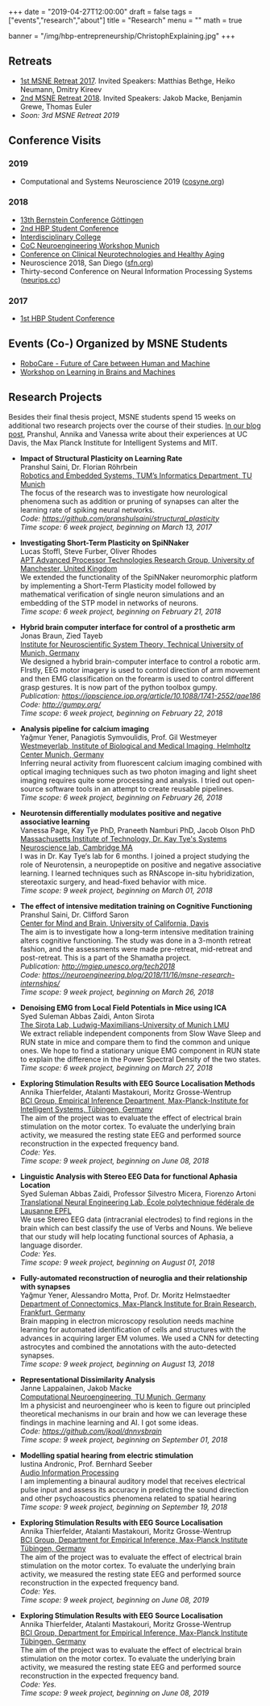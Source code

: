 +++
date = "2019-04-27T12:00:00"
draft = false
tags = ["events","research","about"]
title = "Research"
menu = ""
math = true

banner = "/img/hbp-entrepreneurship/ChristophExplaining.jpg"
+++

## Retreats

- [1st MSNE Retreat 2017](/2017/05/14/spring-2017-msne-retreat/). Invited Speakers: Matthias Bethge, Heiko Neumann, Dmitry Kireev 
- [2nd MSNE Retreat 2018](/2018/06/01/2nd-msne-retreat/). Invited Speakers: Jakob Macke, Benjamin Grewe, Thomas Euler
- *Soon: 3rd MSNE Retreat 2019*

## Conference Visits

### 2019
- Computational and Systems Neuroscience 2019 ([cosyne.org](http://www.cosyne.org/c/index.php?title=Cosyne_19))

### 2018
- [13th Bernstein Conference Göttingen](/2017/07/14/13th-bernstein-conference-g%C3%B6ttingen/)
- [2nd HBP Student Conference](2nd-hbp-student-conference-transdisciplinary-research-linking-neuroscience-brain-medicine-and-computer-science/)
- [Interdisciplinary College](http://localhost:1313/2018/03/13/interdisciplinary-college-2018/)
- [CoC Neuroengineering Workshop Munich](/2018/04/19/coc-neuro-engineering-networking-workshop/)
- [Conference on Clinical Neurotechnologies and Healthy Aging](/2018/06/27/conference-on-clinical-neurotechnologies-and-healthy-aging/)
- Neuroscience 2018, San Diego ([sfn.org](https://www.sfn.org/Meetings/Neuroscience-2018))
- Thirty-second Conference on Neural Information Processing Systems ([neurips.cc](https://neurips.cc/Conferences/2018))

### 2017
- [1st HBP Student Conference](2017/02/10/1st-human-brain-project-student-conference-in-vienna/)

## Events (Co-) Organized by MSNE Students

- [RoboCare - Future of Care between Human and Machine](/2018/07/02/robotcare-future-of-care-between-human-and-machine/)
- [Workshop on Learning in Brains and Machines](https://stes.io/learning-in-brains-and-machines)

## Research Projects

Besides their final thesis project, MSNE students spend 15 weeks on additional two research projects over the course of their studies.
[In our blog post](/2018/11/16/msne-research-internships/), Pranshul, Annika and Vanessa write about their experiences at UC Davis, the Max Planck Institute for Intelligent Systems and MIT. 



- **Impact of Structural Plasticity on Learning Rate** </br>
Pranshul  Saini, Dr. Florian Röhrbein</br>
[Robotics and Embedded Systems, TUM’s Informatics Department, TU Munich](http://www6.in.tum.de/en/home/)</br>
The focus of the research was to investigate how neurological phenomena such as addition or pruning of synapses can alter the learning rate of spiking neural networks.</br>
*Code: https://github.com/pranshulsaini/structural_plasticity</br>Time scope: 6 week project, beginning on March 13, 2017*


- **Investigating Short-Term Plasticity on SpiNNaker** </br>
Lucas Stoffl, Steve Furber, Oliver Rhodes</br>
[APT Advanced Processor Technologies Research Group, University of Manchester, United Kingdom](http://apt.cs.manchester.ac.uk/projects/SpiNNaker/)</br>
We extended the functionality of the SpiNNaker neuromorphic platform by implementing a Short-Term Plasticity model followed by mathematical verification of single neuron simulations and an embedding of the STP model in networks of neurons.</br>
*Time scope: 6 week project, beginning on February 21, 2018*


- **Hybrid brain computer interface for control of a prosthetic arm** </br>
Jonas Braun, Zied Tayeb</br>
[Institute for Neuroscientific System Theory, Technical University of Munich, Germany](https://www.nst.ei.tum.de/startseite/)</br>
We designed a hybrid brain-computer interface to control a robotic arm. FIrstly, EEG motor imagery is used to control direction of arm movement and then EMG classification on the forearm is used to control different grasp gestures. It is now part of the python toolbox gumpy.</br>
*Publication: https://iopscience.iop.org/article/10.1088/1741-2552/aae186</br>Code: http://gumpy.org/</br>Time scope: 6 week project, beginning on February 22, 2018*


- **Analysis pipeline for calcium imaging** </br>
Yağmur Yener, Panagiotis Symvoulidis, Prof. Gil Westmeyer</br>
[Westmeyerlab, Institute of Biological and Medical Imaging, Helmholtz Center Munich, Germany](https://www.westmeyerlab.org/)</br>
Inferring neural activity from fluorescent calcium imaging combined with optical imaging techniques such as two photon imaging and light sheet imaging requires quite some processing and analysis. I tried out open-source software tools in an attempt to create reusable pipelines.</br>
*Time scope: 6 week project, beginning on February 26, 2018*


- **Neurotensin differentially modulates positive and negative associative learning** </br>
Vanessa Page, Kay Tye PhD, Praneeth Namburi PhD, Jacob Olson PhD</br>
[Massachusetts Institute of Technology, Dr. Kay Tye's Systems Neuroscience lab, Cambridge MA](https://tyelab.mit.edu/)</br>
I was in Dr. Kay Tye‘s lab for 6 months. I joined a project studying the role of Neurotensin, a neuropeptide on positive and negative associative learning. I learned techniques such as RNAscope in-situ hybridization, stereotaxic surgery, and head-fixed behavior with mice. </br>
*Time scope: 9 week project, beginning on March 01, 2018*


- **The effect of intensive meditation training on Cognitive Functioning** </br>
Pranshul Saini, Dr. Clifford Saron</br>
[Center for Mind and Brain, University of California, Davis](http://saronlab.ucdavis.edu/)</br>
The aim is to investigate how a long-term intensive meditation training alters cognitive functioning. The study was done in a 3-month retreat fashion, and the assessments were made pre-retreat, mid-retreat and post-retreat. This is a part of the Shamatha project.</br>
*Publication: http://mgiep.unesco.org/tech2018</br>Code: https://neuroengineering.blog/2018/11/16/msne-research-internships/</br>Time scope: 9 week project, beginning on March 26, 2018*


- **Denoising EMG from Local Field Potentials in Mice using ICA** </br>
Syed Suleman Abbas Zaidi, Anton Sirota</br>
[The Sirota Lab, Ludwig-Maximilians-University of Munich LMU](http://cogneuro.bio.lmu.de/)</br>
We extract reliable independent components from Slow Wave Sleep and RUN state in mice and compare them to find the common and unique ones. We hope to find a stationary unique EMG component in RUN state to explain the difference in the Power Spectral Density of the two states.</br>
*Time scope: 6 week project, beginning on March 27, 2018*


- **Exploring Stimulation Results with EEG Source Localisation Methods** </br>
Annika  Thierfelder, Atalanti Mastakouri, Moritz Grosse-Wentrup</br>
[BCI Group, Empirical Inference Department, Max-Planck-Institute for Intelligent Systems, Tübingen, Germany](http://brain-computer-interfaces.net/)</br>
The aim of the project was to evaluate the effect of electrical brain stimulation on the motor cortex. To evaluate the underlying brain activity, we measured the resting state EEG and performed source reconstruction in the expected frequency band.</br>
*Code: Yes.</br>Time scope: 9 week project, beginning on June 08, 2018*


- **Linguistic Analysis with Stereo EEG Data for functional Aphasia Location** </br>
Syed Suleman Abbas Zaidi, Professor Silvestro Micera, Fiorenzo Artoni</br>
[Translational Neural Engineering Lab, École polytechnique fédérale de Lausanne EPFL](https://tne.epfl.ch/)</br>
We use Stereo EEG data (intracranial electrodes) to find regions in the brain which can best classify the use of Verbs and Nouns. We believe that our study will help locating functional sources of Aphasia, a language disorder.</br>
*Code: Yes.</br>Time scope: 9 week project, beginning on August 01, 2018*


- **Fully-automated reconstruction of neuroglia and their relationship with synapses** </br>
Yağmur Yener, Alessandro Motta, Prof. Dr. Moritz Helmstaedter</br>
[Department of Connectomics, Max-Planck Institute for Brain Research, Frankfurt, Germany](https://brain.mpg.de/research/helmstaedter-department.html)</br>
Brain mapping in electron microscopy resolution needs machine learning for automated identification of cells and structures with the advances in acquiring larger EM volumes. We used a CNN for detecting astrocytes and combined the annotations with the auto-detected synapses.</br>
*Time scope: 9 week project, beginning on August 13, 2018*


- **Representational Dissimilarity Analysis** </br>
Janne Lappalainen, Jakob Macke</br>
[Computational Neuroengineering, TU Munich, Germany](https://www.ei.tum.de/en/cne/home/)</br>
Im a physicist and neuroengineer who is keen to figure out principled theoretical mechanisms in our brain and how we can leverage these findings in machine learning and AI. I got some ideas.</br>
*Code: https://github.com/jkoal/dnnvsbrain</br>Time scope: 9 week project, beginning on September 01, 2018*


- **Modelling spatial hearing from electric stimulation** </br>
Iustina Andronic, Prof. Bernhard Seeber</br>
[Audio Information Processing](http://www.aip.ei.tum.de/index.php?id=5&L=1)</br>
I am implementing a binaural auditory model that receives electrical pulse input and assess its accuracy in predicting the sound direction and other psychoacoustics phenomena related to spatial hearing</br>
*Time scope: 9 week project, beginning on September 19, 2018*


- **Exploring Stimulation Results with EEG Source Localisation** </br>
Annika Thierfelder, Atalanti Mastakouri, Moritz Grosse-Wentrup</br>
[BCI Group, Department for Empirical Inference, Max-Planck Institute Tübingen, Germany](http://brain-computer-interfaces.net/)</br>
The aim of the project was to evaluate the effect of electrical brain stimulation on the motor cortex. To evaluate the underlying brain activity, we measured the resting state EEG and performed source reconstruction in the expected frequency band.</br>
*Code: Yes.</br>Time scope: 9 week project, beginning on June 08, 2019*


- **Exploring Stimulation Results with EEG Source Localisation** </br>
Annika Thierfelder, Atalanti Mastakouri, Moritz Grosse-Wentrup</br>
[BCI Group, Department for Empirical Inference, Max-Planck Institute Tübingen, Germany](http://brain-computer-interfaces.net/)</br>
The aim of the project was to evaluate the effect of electrical brain stimulation on the motor cortex. To evaluate the underlying brain activity, we measured the resting state EEG and performed source reconstruction in the expected frequency band.</br>
*Code: Yes.</br>Time scope: 9 week project, beginning on June 08, 2019*
